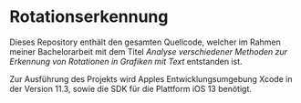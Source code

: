 # Rotationserkennung

Dieses Repository enthält den gesamten Quellcode, welcher im Rahmen meiner
Bachelorarbeit mit dem Titel *Analyse verschiedener Methoden zur Erkennung
von Rotationen in Grafiken mit Text* entstanden ist.

Zur Ausführung des Projekts wird Apples Entwicklungsumgebung Xcode in der
Version 11.3, sowie die SDK für die Plattform iOS 13 benötigt.
